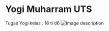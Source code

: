 # Yogi Muharram UTS

Tugas Yogi
kelas : 18 ti d6
![Image description](https://img.techpowerup.org/200509/mockup-nya.png)
